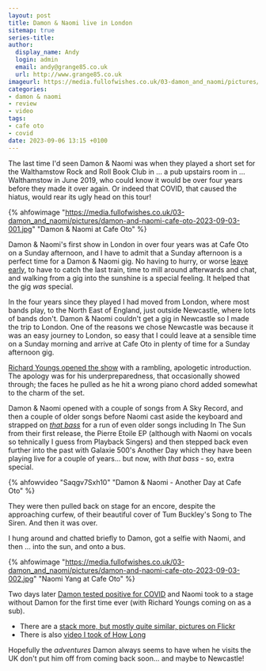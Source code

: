 ```yaml
---
layout: post
title: Damon & Naomi live in London
sitemap: true
series-title:
author:
  display_name: Andy
  login: admin
  email: andy@grange85.co.uk
  url: http://www.grange85.co.uk
imageurl: https://media.fullofwishes.co.uk/03-damon_and_naomi/pictures/damon-and-naomi-cafe-oto-2023-09-03-001.jpg
categories:
- damon & naomi
- review
- video
tags:
- cafe oto
- covid
date: 2023-09-06 13:15 +0100
---
```

The last time I'd seen Damon & Naomi was when they played a short set for the Walthamstow Rock and Roll Book Club in ... a pub upstairs room in ... Walthamstow in June 2019, who could know it would be over four years before they made it over again. Or indeed that COVID, that caused the hiatus, would rear its ugly head on this tour!

{% ahfowimage "https://media.fullofwishes.co.uk/03-damon_and_naomi/pictures/damon-and-naomi-cafe-oto-2023-09-03-001.jpg" "Damon & Naomi at Cafe Oto" %}

Damon & Naomi's first show in London in over four years was at Cafe Oto on a Sunday afternoon, and I have to admit that a Sunday afternoon is a perfect time for a Damon & Naomi gig. No having to hurry, or worse [leave early](/2009/09/05/review-damon-naomi-cafe-oto-london/), to have to catch the last train, time to mill around afterwards and chat, and walking from a gig into the sunshine is a special feeling. It helped that the gig _was_ special.

In the four years since they played I had moved from London, where most bands play, to the North East of England, just outside Newcastle, where lots of bands don't. Damon & Naomi couldn't get a gig in Newcastle so I made the trip to London. One of the reasons we chose Newcastle was because it was an easy journey to London, so easy that I could leave at a sensible time on a Sunday morning and arrive at Cafe Oto in plenty of time for a Sunday afternoon gig.

<!--more-->

[Richard Youngs opened the show](https://www.flickr.com/photos/grange85/53167530152/in/album-72177720310997512/) with a rambling, apologetic introduction. The apology was for his underpreparedness, that occasionally showed through; the faces he pulled as he hit a wrong piano chord added somewhat to the charm of the set.

Damon & Naomi opened with a couple of songs from A Sky Record, and then a couple of older songs before Naomi cast aside the keyboard and strapped on _[that bass](https://www.flickr.com/photos/grange85/53167531837/in/album-72177720310997512/)_ for a run of even older songs including In The Sun from their first release, the Pierre Etoile EP (although with Naomi on vocals so tehnically I guess from Playback Singers) and then stepped back even further into the past with Galaxie 500's Another Day which they have been playing live for a couple of years... but now, with _that bass_ - so, extra special.

{% ahfowvideo "Saqgv7Sxh10" "Damon & Naomi - Another Day at Cafe Oto" %}

They were then pulled back on stage for an encore, despite the approaching curfew, of their beautiful cover of Tum Buckley's Song to The Siren. And then it was over.

I hung around and chatted briefly to Damon, got a selfie with Naomi, and then ... into the sun, and onto a bus.

{% ahfowimage "https://media.fullofwishes.co.uk/03-damon_and_naomi/pictures/damon-and-naomi-cafe-oto-2023-09-03-002.jpg" "Naomi Yang at Cafe Oto" %}

Two days later [Damon tested positive for COVID](https://www.instagram.com/p/Cw0VkkMNdHD/) and Naomi took to a stage without Damon for the first time ever (with Richard Youngs coming on as a sub).

- There are a [stack more, but mostly quite similar, pictures on Flickr](https://www.flickr.com/photos/grange85/albums/72177720310997512)
- There is also [video I took of How Long](https://youtu.be/HgjfR8zeYew?si=7NohK11RvHm8XWuQ&t=87)

Hopefully the _adventures_ Damon always seems to have when he visits the UK don't put him off from coming back soon... and maybe to Newcastle!

